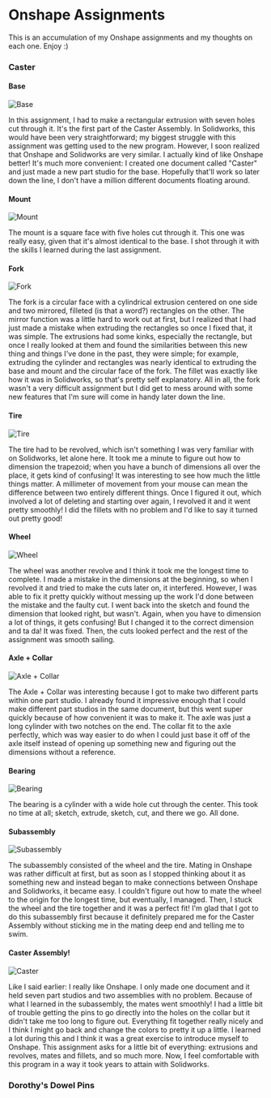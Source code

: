 # Onshape Assignments

This is an accumulation of my Onshape assignments and my thoughts on each one. Enjoy :)

### Caster 

#### Base 

![Base](https://github.com/khester35/Basic_Onshape_CAD/blob/master/Images/Base%20Screenshot.PNG)

In this assignment, I had to make a rectangular extrusion with seven holes cut through it. It's the first part of the Caster Assembly. In Solidworks, this would have been very straightforward; my biggest struggle with this assignment was getting used to the new program. However, I soon realized that Onshape and Solidworks are very similar. I actually kind of like Onshape better! It's much more convenient: I created one document called "Caster" and just made a new part studio for the base. Hopefully that'll work so later down the line, I don't have a million different documents floating around.

#### Mount

![Mount](https://github.com/khester35/Basic_Onshape_CAD/blob/master/Images/Mount%20Screenshot.PNG)

The mount is a square face with five holes cut through it. This one was really easy, given that it's almost identical to the base. I shot through it with the skills I learned during the last assignment. 

#### Fork

![Fork](https://github.com/khester35/Basic_Onshape_CAD/blob/master/Images/Fork%20Screenshot.PNG)

The fork is a circular face with a cylindrical extrusion centered on one side and two mirrored, filleted (is that a word?) rectangles on the other. The mirror function was a little hard to work out at first, but I realized that I had just made a mistake when extruding the rectangles so once I fixed that, it was simple. The extrusions had some kinks, especially the rectangle, but once I really looked at them and found the similarities between this new thing and things I've done in the past, they were simple; for example, extruding the cylinder and rectangles was nearly identical to extruding the base and mount and the circular face of the fork. The fillet was exactly like how it was in Solidworks, so that's pretty self explanatory. All in all, the fork wasn't a very difficult assignment but I did get to mess around with some new features that I'm sure will come in handy later down the line. 

#### Tire

![Tire](https://github.com/khester35/Basic_Onshape_CAD/blob/master/Images/Tire%20Screenshot.PNG)

The tire had to be revolved, which isn't something I was very familiar with on Solidworks, let alone here. It took me a minute to figure out how to dimension the trapezoid; when you have a bunch of dimensions all over the place, it gets kind of confusing! It was interesting to see how much the little things matter. A millimeter of movement from your mouse can mean the difference between two entirely different things. Once I figured it out, which involved a lot of deleting and starting over again, I revolved it and it went pretty smoothly! I did the fillets with no problem and I'd like to say it turned out pretty good! 

#### Wheel 

![Wheel](https://github.com/khester35/Basic_Onshape_CAD/blob/master/Images/Wheel%20Screenshot.PNG)

The wheel was another revolve and I think it took me the longest time to complete. I made a mistake in the dimensions at the beginning, so when I revolved it and tried to make the cuts later on, it interfered. However, I was able to fix it pretty quickly without messing up the work I'd done between the mistake and the faulty cut. I went back into the sketch and found the dimension that looked right, but wasn't. Again, when you have to dimension a lot of things, it gets confusing! But I changed it to the correct dimension and ta da! It was fixed. Then, the cuts looked perfect and the rest of the assignment was smooth sailing. 

#### Axle + Collar

![Axle + Collar](https://github.com/khester35/Basic_Onshape_CAD/blob/master/Images/Axle%20%26%20Collar%20Screenshot.PNG)

The Axle + Collar was interesting because I got to make two different parts within one part studio. I already found it impressive enough that I could make different part studios in the same document, but this went super quickly because of how convenient it was to make it. The axle was just a long cylinder with two notches on the end. The collar fit to the axle perfectly, which was way easier to do when I could just base it off of the axle itself instead of opening up something new and figuring out the dimensions without a reference. 

#### Bearing

![Bearing](https://github.com/khester35/Basic_Onshape_CAD/blob/master/Images/Big%20Bearing%20Screenshot.PNG)

The bearing is a cylinder with a wide hole cut through the center. This took no time at all; sketch, extrude, sketch, cut, and there we go. All done. 

#### Subassembly

![Subassembly](https://github.com/khester35/Basic_Onshape_CAD/blob/master/Images/Wheel%20%26%20Axle%20Subassembly%20Screenshot.PNG)

The subassembly consisted of the wheel and the tire. Mating in Onshape was rather difficult at first, but as soon as I stopped thinking about it as something new and instead began to make connections between Onshape and Solidworks, it became easy. I couldn't figure out how to mate the wheel to the origin for the longest time, but eventually, I managed. Then, I stuck the wheel and the tire together and it was a perfect fit! I'm glad that I got to do this subassembly first because it definitely prepared me for the Caster Assembly without sticking me in the mating deep end and telling me to swim. 

#### Caster Assembly!

![Caster](https://github.com/khester35/Basic_Onshape_CAD/blob/master/Images/Caster%20Assembly%20Screenshot.PNG)

Like I said earlier: I really like Onshape. I only made one document and it held seven part studios and two assemblies with no problem. Because of what I learned in the subassembly, the mates went smoothly! I had a little bit of trouble getting the pins to go directly into the holes on the collar but it didn't take me too long to figure out. Everything fit together really nicely and I think I might go back and change the colors to pretty it up a little. I learned a lot during this and I think it was a great exercise to introduce myself to Onshape. This assignment asks for a little bit of everything: extrusions and revolves, mates and fillets, and so much more. Now, I feel comfortable with this program in a way it took years to attain with Solidworks. 

### Dorothy's Dowel Pins
